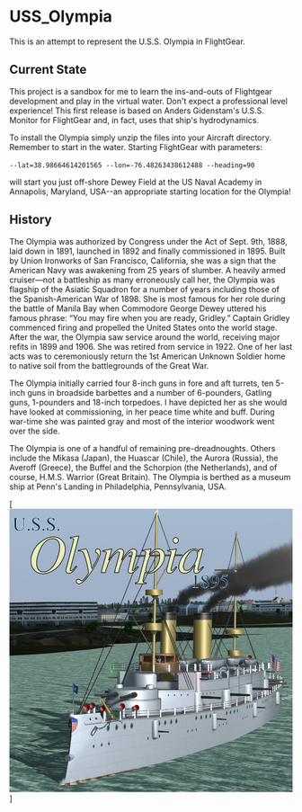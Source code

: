 # USS_Olympia

This is an attempt to represent the U.S.S. Olympia in FlightGear.

## Current State

This project is a sandbox for me to learn the ins-and-outs of Flightgear development and play in the virtual water. Don't expect a professional level experience! This first release is based on Anders Gidenstam's U.S.S. Monitor for FlightGear and, in fact, uses that ship's hydrodynamics.

To install the Olympia simply unzip the files into your Aircraft directory. Remember to start in the water. Starting FlightGear with parameters:

`--lat=38.98664614201565 --lon=-76.48263438612488 --heading=90`

will start you just off-shore Dewey Field at the US Naval Academy in Annapolis, Maryland, USA--an appropriate starting location for the Olympia!

## History

The Olympia was authorized by Congress under the Act of Sept. 9th, 1888, laid down in 1891, launched in 1892 and finally commissioned in 1895. Built by Union Ironworks of San Francisco, California, she was a sign that the American Navy was awakening from 25 years of slumber. A heavily armed cruiser—not a battleship as many erroneously call her, the Olympia was flagship of the Asiatic Squadron for a number of years including those of the Spanish-American War of 1898. She is most famous for her role during the battle of Manila Bay when Commodore George Dewey uttered his famous phrase: “You may fire when you are ready, Gridley.” Captain Gridley commenced firing and propelled the United States onto the world stage. After the war, the Olympia saw service around the world, receiving major refits in 1899 and 1906. She was retired from service in 1922. One of her last acts was to ceremoniously return the 1st American Unknown Soldier home to native soil from the battlegrounds of the Great War.

The Olympia initially carried four 8-inch guns in fore and aft turrets, ten 5-inch guns in broadside barbettes and a number of 6-pounders, Gatling guns, 1-pounders and 18-inch torpedoes. I have depicted her as she would have looked at commissioning, in her peace time white and buff. During war-time she was painted gray and most of the interior woodwork went over the side.

The Olympia is one of a handful of remaining pre-dreadnoughts. Others include the Mikasa (Japan), the Huascar (Chile), the Aurora (Russia), the Averoff (Greece), the Buffel and the Schorpion (the Netherlands), and of course, H.M.S. Warrior (Great Britain). The Olympia is berthed as a museum ship at Penn's Landing in Philadelphia, Pennsylvania, USA.

[![ScreenShot](https://github.com/alberto1901/USS_Olympia/blob/master/splash.png)]
